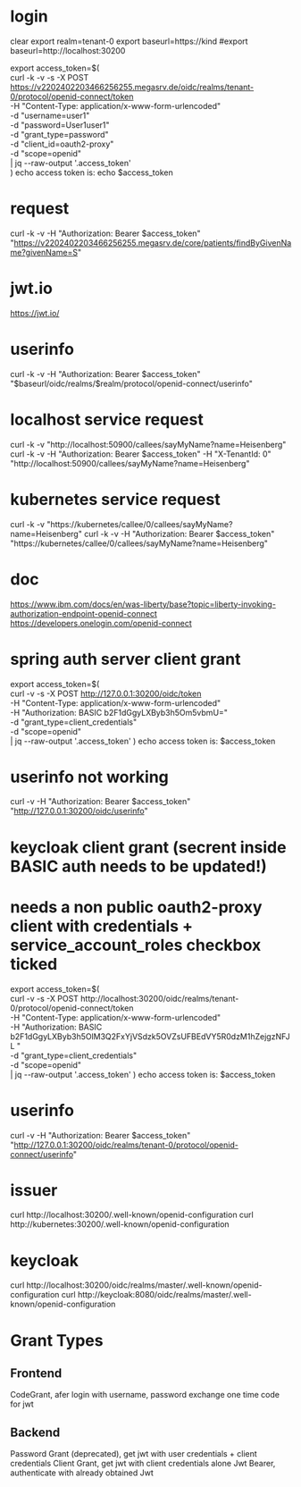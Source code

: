 # login
clear
export realm=tenant-0
export baseurl=https://kind
#export baseurl=http://localhost:30200

export access_token=$(\
curl -k -v -s -X POST https://v2202402203466256255.megasrv.de/oidc/realms/tenant-0/protocol/openid-connect/token \
-H "Content-Type: application/x-www-form-urlencoded" \
-d "username=user1" \
-d "password=User1user1" \
-d "grant_type=password" \
-d "client_id=oauth2-proxy" \
-d "scope=openid" \
| jq --raw-output '.access_token' \
)
echo access token is: 
echo $access_token                                                                      

# request
curl -k -v -H "Authorization: Bearer $access_token" "https://v2202402203466256255.megasrv.de/core/patients/findByGivenName?givenName=S"
                                                                                                                                       




# jwt.io 
https://jwt.io/

# userinfo
curl -k -v -H "Authorization: Bearer $access_token" "$baseurl/oidc/realms/$realm/protocol/openid-connect/userinfo"

# localhost service request
curl -k -v "http://localhost:50900/callees/sayMyName?name=Heisenberg"
curl -k -v -H "Authorization: Bearer $access_token" -H "X-TenantId: 0" "http://localhost:50900/callees/sayMyName?name=Heisenberg"

# kubernetes service request
curl -k -v "https://kubernetes/callee/0/callees/sayMyName?name=Heisenberg"
curl -k -v -H "Authorization: Bearer $access_token" "https://kubernetes/callee/0/callees/sayMyName?name=Heisenberg"

# doc
https://www.ibm.com/docs/en/was-liberty/base?topic=liberty-invoking-authorization-endpoint-openid-connect
https://developers.onelogin.com/openid-connect

# spring auth server client grant
export access_token=$(\
curl -v -s -X POST http://127.0.0.1:30200/oidc/token \
-H "Content-Type: application/x-www-form-urlencoded" \
-H "Authorization: BASIC b2F1dGgyLXByb3h5Om5vbmU=" \
-d "grant_type=client_credentials" \
-d "scope=openid" \
| jq --raw-output '.access_token'
)
echo access token is: $access_token

# userinfo not working
curl -v -H "Authorization: Bearer $access_token" "http://127.0.0.1:30200/oidc/userinfo"

# keycloak client grant (secrent inside BASIC auth needs to be updated!)
# needs a non public oauth2-proxy client with credentials + service_account_roles checkbox ticked
export access_token=$(\
curl -v -s -X POST http://localhost:30200/oidc/realms/tenant-0/protocol/openid-connect/token \
-H "Content-Type: application/x-www-form-urlencoded" \
-H "Authorization: BASIC b2F1dGgyLXByb3h5OlM3Q2FxYjVSdzk5OVZsUFBEdVY5R0dzM1hZejgzNFJL " \
-d "grant_type=client_credentials" \
-d "scope=openid" \
| jq --raw-output '.access_token'
)
echo access token is: $access_token

# userinfo 
curl -v -H "Authorization: Bearer $access_token" "http://127.0.0.1:30200/oidc/realms/tenant-0/protocol/openid-connect/userinfo"

# issuer
curl http://localhost:30200/.well-known/openid-configuration
curl http://kubernetes:30200/.well-known/openid-configuration

# keycloak
curl http://localhost:30200/oidc/realms/master/.well-known/openid-configuration
curl http://keycloak:8080/oidc/realms/master/.well-known/openid-configuration

# Grant Types

## Frontend
CodeGrant, afer login with username, password exchange one time code for jwt

## Backend
Password Grant (deprecated), get jwt with user credentials + client credentials
Client Grant, get jwt with client credentials alone
Jwt Bearer, authenticate with already obtained Jwt